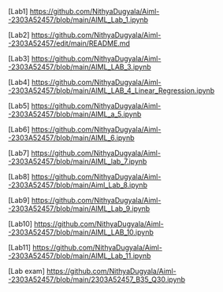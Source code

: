 [Lab1] https://github.com/NithyaDugyala/Aiml--2303A52457/blob/main/AIML_Lab_1.ipynb

[Lab2] https://github.com/NithyaDugyala/Aiml--2303A52457/edit/main/README.md

[Lab3] https://github.com/NithyaDugyala/Aiml--2303A52457/blob/main/AIML_LAB_3.ipynb

[Lab4] https://github.com/NithyaDugyala/Aiml--2303A52457/blob/main/AIML_LAB_4_Linear_Regression.ipynb

[Lab5] https://github.com/NithyaDugyala/Aiml--2303A52457/blob/main/AIML_a_5.ipynb

[Lab6] https://github.com/NithyaDugyala/Aiml--2303A52457/blob/main/AIML_6.ipynb

[Lab7] https://github.com/NithyaDugyala/Aiml--2303A52457/blob/main/AIML_lab_7.ipynb

[Lab8] https://github.com/NithyaDugyala/Aiml--2303A52457/blob/main/Aiml_Lab_8.ipynb

[Lab9] https://github.com/NithyaDugyala/Aiml--2303A52457/blob/main/AIML_Lab_9.ipynb 

[Lab10] https://github.com/NithyaDugyala/Aiml--2303A52457/blob/main/AIML_LAB_10.ipynb

[Lab11] https://github.com/NithyaDugyala/Aiml--2303A52457/blob/main/AIML_Lab_11.ipynb

[Lab exam] https://github.com/NithyaDugyala/Aiml--2303A52457/blob/main/2303A52457_B35_Q30.ipynb
